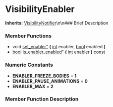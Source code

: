 #  VisibilityEnabler  
**Inherits:** [VisibilityNotifier](class_visibilitynotifier)\\n\\n###  Brief Description  

###  Member Functions 
  * void [set_enabler"](#set_enabler) **(** [int](class_int) enabler, [bool](class_bool) enabled  **)**
  * [bool](class_bool) [is_enabler_enabled"](#is_enabler_enabled) **(** [int](class_int) enabler  **)** const
###  Numeric Constants  
  * **ENABLER_FREEZE_BODIES** = **1**
  * **ENABLER_PAUSE_ANIMATIONS** = **0**
  * **ENABLER_MAX** = **2**
###  Member Function Description  
